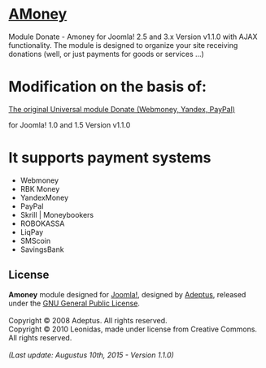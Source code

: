 # [AMoney](http://www.foto-s.ru/universal-module.html)

Module Donate - Amoney for Joomla! 2.5 and 3.x Version v1.1.0 with AJAX functionality.
The module is designed to organize your site receiving donations (well, or just payments for goods or services ...)

# Modification on the basis of:

[The original Universal module Donate (Webmoney, Yandex, PayPal)](http://adeptsite.info/content/view/24/39/) 

for Joomla! 1.0 and 1.5 Version v1.1.0

# It supports payment systems

* Webmoney
* RBK Money
* YandexMoney
* PayPal 
* Skrill | Moneybookers
* ROBOKASSA
* LiqPay 
* SMScoin 
* SavingsBank 

## License
<b>Amoney</b> module designed for <a target='_blank' href='http://www.joomla.org/'>Joomla!</a>, designed by <a target='_blank' title='Аdepts' href='http://adeptsite.info/'>Adeptus</a>, released under the <a target='_blank' title='GNU General Public License' href='http://www.gnu.org/copyleft/gpl.html'>GNU General Public License</a>.<br /><br />Copyright &copy; 2008 Adeptus. All rights reserved.<br />Copyright &copy; 2010 Leonidas, made under license from Creative Commons. All rights reserved.<br /><br /><i>(Last update: Augustus 10th, 2015 - Version 1.1.0)
